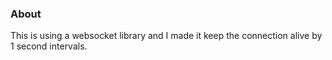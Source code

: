 ### About

This is using a websocket library and I made it keep the connection alive by 1 second intervals.